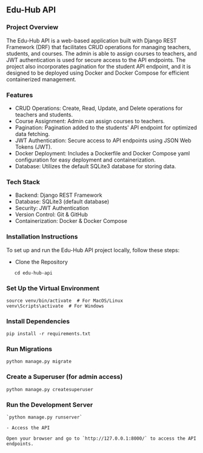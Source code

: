 ## Edu-Hub API 

### Project Overview
The Edu-Hub API is a web-based application built with Django REST Framework (DRF) that facilitates CRUD operations for managing teachers, students, and courses. The admin is able to assign courses to teachers, and JWT authentication is used for secure access to the API endpoints. The project also incorporates pagination for the student API endpoint, and it is designed to be deployed using Docker and Docker Compose for efficient containerized management.

### Features
- CRUD Operations: Create, Read, Update, and Delete operations for teachers and students.
- Course Assignment: Admin can assign courses to teachers.
- Pagination: Pagination added to the students' API endpoint for optimized data fetching.
- JWT Authentication: Secure access to API endpoints using JSON Web Tokens (JWT).
- Docker Deployment: Includes a Dockerfile and Docker Compose yaml configuration for easy deployment and containerization.
- Database: Utilizes the default SQLite3 database for storing data.

### Tech Stack
- Backend: Django REST Framework
- Database: SQLite3 (default database)
- Security: JWT Authentication
- Version Control: Git & GitHub
- Containerization: Docker & Docker Compose

### Installation Instructions

To set up and run the Edu-Hub API project locally, follow these steps:

 - Clone the Repository

```git clone https://github.com/yourusername/edu-hub-api.git
   cd edu-hub-api
```

### Set Up the Virtual Environment

```python3 -m venv venv
source venv/bin/activate  # For MacOS/Linux
venv\Scripts\activate  # For Windows
```

### Install Dependencies

`pip install -r requirements.txt`

### Run Migrations

`python manage.py migrate`

### Create a Superuser (for admin access)

`python manage.py createsuperuser`

### Run the Development Server

    `python manage.py runserver`

    - Access the API

    Open your browser and go to `http://127.0.0.1:8000/` to access the API endpoints.

